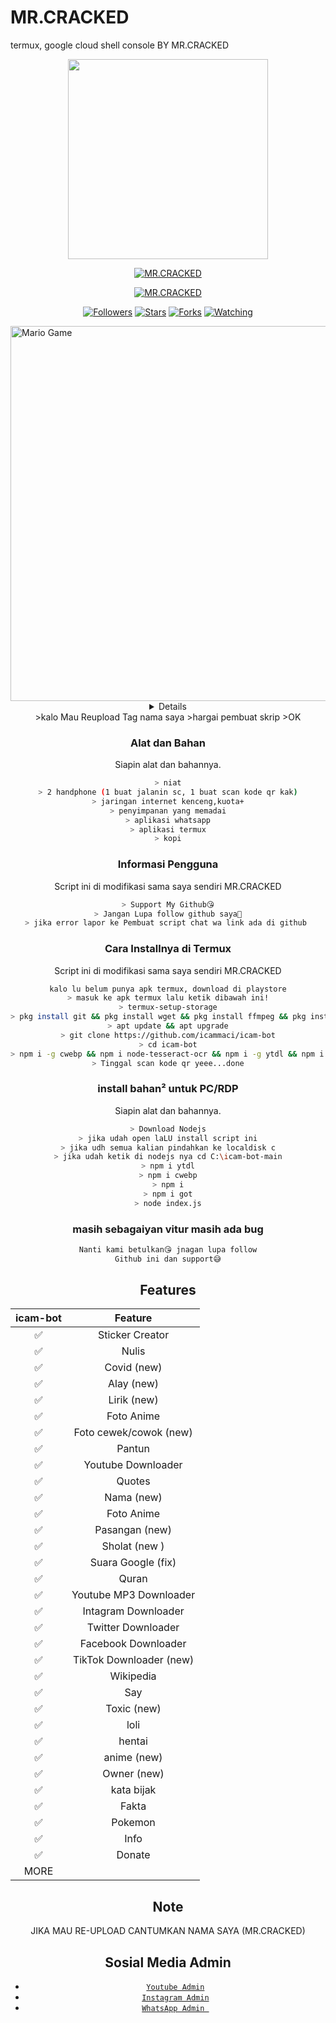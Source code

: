 # MR.CRACKED

termux, google cloud shell console BY MR.CRACKED

<p align="center">
<img src = "https://avatars3.githubusercontent.com/u/49530313?s=460&u=086c7b0d17c5b8e906200d810e88587f5c98e349&v=4" width="320">
</p>
<p align="center">
<a href="#"><img title="MR.CRACKED" src="https://img.shields.io/badge/icammaci-green?colorA=%23ff0000&colorB=%23017e40&style=for-the-badge"></a>
</p>
<p align="center">
<a href="https://github.com/icammaci"><img title="MR.CRACKED" src="https://img.shields.io/badge/AUTHOR-icammaci ID-orange.svg?style=for-the-badge&logo=github"></a>
</p>
<p align="center">
<a href="https://github.com/icammaci/icam-bot/followers"><img title="Followers" src="https://img.shields.io/github/followers/icammaci?color=blue&style=flat-square"></a>
<a href="https://github.com/icammaci/icam-bot/stargazers/"><img title="Stars" src="https://img.shields.io/github/stars/icammaci/icam-bot?color=red&style=flat-square"></a>
<a href="https://github.com/icammaci/icam-bot/network/members"><img title="Forks" src="http://img.shields.io/github/forks/icammaci/icam-bot?color=red&style=flat-square"></a>
<a href="https://github.com/icammaci/icam-bot/watchers"><img title="Watching" src="https://img.shields.io/github/watchers/icammaci/icam-bot?label=Watchers&color=blue&style=flat-square"></a>
</p>
          <img src="https://github.com/TheDudeThatCode/TheDudeThatCode/blob/master/Assets/Developer.gif" alt="Mario Game" width="600" />
<div align="center">
<details>
 
</details>
>kalo Mau Reupload Tag nama saya
>hargai pembuat skrip
>OK





### Alat dan Bahan
Siapin alat dan bahannya.
```bash
> niat
> 2 handphone (1 buat jalanin sc, 1 buat scan kode qr kak)
> jaringan internet kenceng,kuota+
> penyimpanan yang memadai
> aplikasi whatsapp
> aplikasi termux
> kopi
```

### Informasi Pengguna
Script ini di modifikasi sama saya sendiri MR.CRACKED
```bash
> Support My Github😘
> Jangan Lupa follow github saya🤗
> jika error lapor ke Pembuat script chat wa link ada di github 
```
### Cara Installnya di Termux
Script ini di modifikasi sama saya sendiri MR.CRACKED
```bash
kalo lu belum punya apk termux, download di playstore
> masuk ke apk termux lalu ketik dibawah ini!
> termux-setup-storage
> pkg install git && pkg install wget && pkg install ffmpeg && pkg install nodejs
> apt update && apt upgrade
> git clone https://github.com/icammaci/icam-bot
> cd icam-bot
> npm i -g cwebp && npm i node-tesseract-ocr && npm i -g ytdl && npm i  && npm i got && node index.js
> Tinggal scan kode qr yeee...done
```
### install bahan² untuk PC/RDP
Siapin alat dan bahannya.
```bash
> Download Nodejs
> jika udah open laLU install script ini
> jika udh semua kalian pindahkan ke localdisk c
> jika udah ketik di nodejs nya cd C:\icam-bot-main
> npm i ytdl
> npm i cwebp
> npm i
> npm i got
> node index.js
```
### masih sebagaiyan vitur masih ada bug
```php
Nanti kami betulkan😘 jnagan lupa follow
Github ini dan support😅
```
## Features

| icam-bot      |                   Feature        |
 :-----------: | :------------------------------: |
|       ✅       | Sticker Creator                  |
|       ✅       | Nulis                            |
|       ✅       | Covid (new)                      |
|       ✅       | Alay (new)                       |
|       ✅       | Lirik (new)                      |
|       ✅       | Foto Anime                       |
|       ✅       | Foto cewek/cowok (new)           |
|       ✅       | Pantun                           |
|       ✅       | Youtube Downloader               |
|       ✅       | Quotes                           |
|       ✅       | Nama (new)                       |
|       ✅       | Foto Anime                       |
|       ✅       | Pasangan (new)                   |
|       ✅       | Sholat (new )                    |
|       ✅       | Suara Google (fix)               |
|       ✅       | Quran                            |
|       ✅       | Youtube MP3 Downloader           |
|       ✅       | Intagram Downloader              |
|       ✅       | Twitter Downloader               |
|       ✅       | Facebook Downloader              |
|       ✅       | TikTok Downloader  (new)         |
|       ✅       | Wikipedia                        |
|       ✅       | Say                              |
|       ✅       | Toxic (new)                      |
|       ✅       | loli                             |
|       ✅       | hentai                           |
|       ✅       | anime (new)                      |
|       ✅       | Owner (new)                      |
|       ✅       | kata bijak                       |
|       ✅       | Fakta                            |
|       ✅       | Pokemon                          |
|       ✅       | Info                             |
|       ✅       | Donate                           |
|                   MORE                           |

## Note
JIKA MAU RE-UPLOAD CANTUMKAN NAMA SAYA (MR.CRACKED)

## Sosial Media Admin
* [`Youtube Admin`](https://www.youtube.com/channel/UCP_pGBqwyn-Tu2Fh1vh1umQ)
* [`Instagram Admin`](https://instagram.com/cracked_212)
* [`WhatsApp Admin `](https://wa.me/+628978049825)
